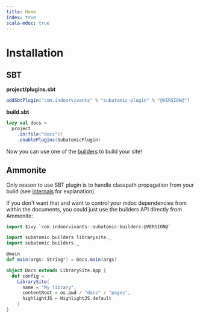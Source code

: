 ```yaml
---
title: Home
index: true
scala-mdoc: true
---
```


# Installation

## SBT

**project/plugins.sbt**
```scala
addSbtPlugin("com.indoorvivants" % "subatomic-plugin" % "@VERSION@")
```

**build.sbt**

```scala
lazy val docs = 
  project
    .in(file("docs"))
    .enablePlugins(SubatomicPlugin)
```

Now you can use one of the [builders](/builders) to build your site!

## Ammonite

Only reason to use SBT plugin is to handle classpath propagation from your build (see [internals](/internals/classpath) for explanation).

If you don't want that and want to control your mdoc dependencies
from within the documents, you could just use the builders API directly from Ammonite:


```scala
import $ivy.`com.indoorvivants::subatomic-builders:@VERSION@`

import subatomic.builders.librarysite._
import subatomic.builders._

@main
def main(args: String*) = Docs.main(args)

object Docs extends LibrarySite.App {
  def config =
    LibrarySite(
      name = "My library",
      contentRoot = os.pwd / "docs" / "pages",
      highlightJS = HighlightJS.default
    )
}
```
